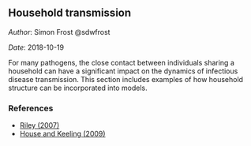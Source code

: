 ## Household transmission

*Author*: Simon Frost @sdwfrost

*Date*: 2018-10-19

For many pathogens, the close contact between individuals sharing a household can have a significant impact on the dynamics of infectious disease transmission. This section includes examples of how household structure can be incorporated into models.

### References

- [Riley (2007)](https://dx.doi.org/10.1126/science.1134695)
- [House and Keeling (2009)](https://dx.doi.org/10.1017%2FS0950268808001416)
